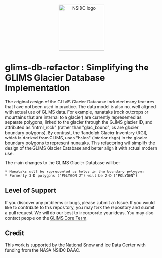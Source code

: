 <p align="center">
  <img alt="NSIDC logo" src="https://nsidc.org/themes/custom/nsidc/logo.svg" width="150" />
</p>

# glims-db-refactor : Simplifying the GLIMS Glacier Database implementation

The original design of the GLIMS Glacier Database included many features that
have not been used in practice.  The data model is also not well aligned
with actual use of GLIMS data.  For example, nunataks (rock outcrops or
mountains that are internal to a glacier) are currently represented as
separate polygons, linked to the glacier through the GLIMS glacier ID, and
attributed as "intrnl_rock" (rather than "glac_bound", as are glacier
boundary polygons).  By contrast, the Randolph Glacier Inventory (RGI),
which is derived from GLIMS, uses "holes" (interior rings) in the glacier
boundary polygons to represent nunataks.  This refactoring will simplify
the design of the GLIMS Glacier Database and better align it with actual
modern use.

The main changes to the GLIMS Glacier Database will be:

    * Nunataks will be represented as holes in the boundary polygon;
    * Formerly 3-D polygons ("POLYGON Z") will be 2-D ("POLYGON")

## Level of Support

If you discover any problems or bugs, please submit an Issue. If you would
like to contribute to this repository, you may fork the repository and
submit a pull request.  We will do our best to incorporate your ideas.  You
may also contact people on the [GLIMS Core
Team](https://www.glims.org/About/glims_core_team.html).


## Credit

This work is supported by the National Snow and Ice Data Center with
funding from the NASA NSIDC DAAC.

